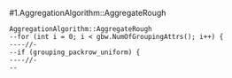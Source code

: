 #1.AggregationAlgorithm::AggregateRough

```
AggregationAlgorithm::AggregateRough
--for (int i = 0; i < gbw.NumOfGroupingAttrs(); i++) { 
----//-
--if (grouping_packrow_uniform) {   
----//-
--

```